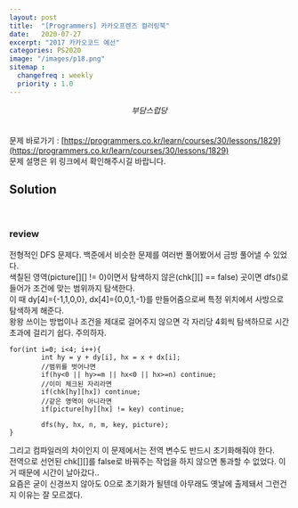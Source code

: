 ```yaml
---
layout: post
title:  "[Programmers] 카카오프렌즈 컬러링북"
date:   2020-07-27
excerpt: "2017 카카오코드 예선"
categories: PS2020
image: "/images/p18.png"
sitemap :
  changefreq : weekly
  priority : 1.0
---
```

*<center>부담스럽당</center>*<br>
<br>
문제 바로가기 : [https://programmers.co.kr/learn/courses/30/lessons/1829](https://programmers.co.kr/learn/courses/30/lessons/1829)<br>
문제 설명은 위 링크에서 확인해주시길 바랍니다.<br>

## Solution
<script src="https://gist.github.com/yooniversal/03332690aef58421fba43726ae8b9cdd.js"></script>
<br>

### review
전형적인 DFS 문제다. 백준에서 비슷한 문제를 여러번 풀어봤어서 금방 풀어낼 수 있었다.<br>
색칠된 영역(picture[][] != 0)이면서 탐색하지 않은(chk[][] == false) 곳이면 dfs()로 들어가 조건에 맞는 범위까지 탐색한다.<br>
이 때 dy[4]={-1,1,0,0}, dx[4]={0,0,1,-1}를 만들어줌으로써 특정 위치에서 사방으로 탐색하게 해준다.<br>
왕왕 쓰이는 방법이나 조건을 제대로 걸어주지 않으면 각 자리당 4회씩 탐색하므로 시간초과에 걸리기 쉽다. 주의하자.<br>
```
for(int i=0; i<4; i++){
        int hy = y + dy[i], hx = x + dx[i];
        //범위를 벗어나면
        if(hy<0 || hy>=m || hx<0 || hx>=n) continue;
        //이미 체크된 자리라면
        if(chk[hy][hx]) continue;
        //같은 영역이 아니라면
        if(picture[hy][hx] != key) continue;

        dfs(hy, hx, n, m, key, picture);
}
```
그리고 컴파일러의 차이인지 이 문제에서는 전역 변수도 반드시 초기화해줘야 한다.<br>
전역으로 선언된 chk[][]를 false로 바꿔주는 작업을 하지 않으면 통과할 수 없었다. 이거 때문에 시간이 날아갔다..<br>
요즘은 굳이 신경쓰지 않아도 0으로 초기화가 될텐데 아무래도 옛날에 출제돼서 그런건지 이유는 잘 모르겠다.<br>

<script src="https://utteranc.es/client.js"
        repo="yooniversal/blog-comments"
        issue-term="pathname"
        theme="github-light"
        crossorigin="anonymous"
        async>
</script>
